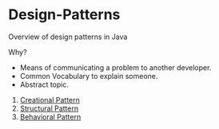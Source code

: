 # Design-Patterns
Overview of design patterns in Java

Why?
* Means of communicating a problem to another developer.
* Common Vocabulary to explain someone.
* Abstract topic.
 
1. [Creational Pattern](Design-Pattern/src/com/designpatterns/creational/README.md)
2. [Structural Pattern](Design-Pattern/src/com/designpatterns/structural/README.md)
3. [Behavioral Pattern](Design-Pattern/src/com/designpatterns/behavioral/README.md)

